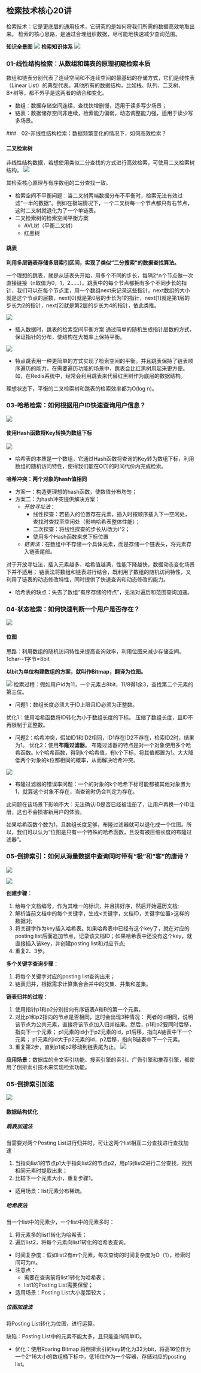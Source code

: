 ## 检索技术核心20讲
检索技术：它是更底层的通用技术，它研究的是如何将我们所需的数据高效地取出来。
检索的核心思路，是通过合理组织数据，尽可能地快速减少查询范围。

**知识全景图**
![](检索技术核心20讲_img/2022-06-14-15-43-54.png)
**检索知识体系**
![](检索技术核心20讲_img/2022-06-14-15-44-17.png)

### 01-线性结构检索：从数组和链表的原理初窥检索本质
数组和链表分别代表了连续空间和不连续空间的最基础的存储方式，它们是线性表（Linear List）的典型代表。其他所有的数据结构，比如栈、队列、二叉树、B+树等，都不外乎是这两者的结合和变化。

- 数组：数据存储空间连续，查找快增删慢，适用于读多写少场景；
- 链表：数据储存空间非连续，检索能力偏弱，动态调整能力强，适用于读少写多场景。

###　02-非线性结构检索：数据频繁变化的情况下，如何高效检索？
#### 二叉检索树
非线性结构数据，若想使用类似二分查找的方式进行高效检索，可使用二叉检索树结构。
![](检索技术核心20讲_img/2022-06-15-19-22-43.png)

其检索核心原理与有序数组的二分查找一致。

- 检索空间不平衡问题：当二叉树两端数据分布不平衡时，检索无法有效过滤“一半的数据”。例如在极端情况下，一个二叉树每一个节点都只有右节点，这时二叉树就退化为了一个单链表。
- 二叉检索树的检索空间平衡方案
  - AVL树（平衡二叉树）
  - 红黑树

#### 跳表

**利用多层链表存储多层索引区间，实现了类似“二分搜索”的数据查找算法。**

一个理想的跳表，就是从链表头开始，用多个不同的步长，每隔2^n个节点做一次直接链接（n取值为0，1，2……）。跳表中的每个节点都拥有多个不同步长的指针，我们可以在每个节点里，用一个数组next来记录这些指针。next数组的大小就是这个节点的层数，next[0]就是第0层的步长为1的指针，next[1]就是第1层的步长为2的指针，next[2]就是第2层的步长为4的指针，依此类推。

![](检索技术核心20讲_img/2022-06-15-19-30-58.png)

- 插入数据时，跳表的检索空间平衡方案
通过简单的随机生成指针层数的方式，保证指针的分布，使结构在大概率上保持平衡。

![](检索技术核心20讲_img/2022-06-15-19-36-22.png)


- 特点跳表用一种更简单的方式实现了检索空间的平衡。并且跳表保持了链表顺序遍历的能力，在需要遍历功能的场景中，跳表会比红黑树用起来更方便。如，在Redis系统中，经常会利用跳表来代替红黑树作为底层的数据结构。


理想状态下，平衡的二叉检索树和跳表的检索效率都为O(log n)。

### 03-哈希检索：如何根据用户ID快速查询用户信息？
![](检索技术核心20讲_img/2022-06-16-19-39-13.png)
#### 使用Hash函数将Key转换为数组下标
![](检索技术核心20讲_img/2022-06-16-19-27-04.png)

- 哈希表的本质是一个数组，它通过Hash函数将查询的Key转为数组下标，利用数组的随机访问特性，使得我们能在O(1)的时间代价内完成检索。

**哈希冲突：两个对象的hash值相同**
- 方案一：构造更理想的hash函数，使数值分布均匀；
- 方案二：为hash冲突提供解决方案：
  - *开放寻址法*：
    - 线性探查：若插入的位置存在元素，插入时按顺序插入下一空闲处，查找时查找至空闲处（影响哈希表整体性能）；
    - 二次探查：将线性探查的步长从i改为i^2；
    - 使用多个Hash函数来求下标位置
  - *链表法*：在数组中不存储一个具体元素，而是存储一个链表头，将元素存入链表尾部。

对于开放寻址法，插入元素越多、哈希值越满，性能下降越快，数据动态变化场景下并不适用；
链表法将数组和链表进行结合，既利用了数组的随机访问特性，又利用了链表的动态修改特性，同时提供了快速查询和动态修改的能力。

- 哈希表的缺点：失去了数组“有序存储的特点”，无法对遍历和范围查询加速。



### 04-状态检索：如何快速判断一个用户是否存在？
![](检索技术核心20讲_img/2022-06-17-20-18-34.png)
#### 位图
思路：利用数组的随机访问特性来提高查询效率，利用位图来减少存储空间。
1char--1字节=8bit

**以bit为单位构建数组的方案，就叫作Bitmap，翻译为位图。**

![](检索技术核心20讲_img/2022-06-17-20-25-22.png)
检索过程：假如用户id为11，一个元素占8bit，11/8得1余3，查找第二个元素的第三位。

- 问题1：数组长度必须大于ID上限且ID必须为正整数。

优化1：使用哈希函数将ID转化为小于数组长度的下标。
压缩了数组长度，且ID不再限制于正整数。

- 问题2：哈希冲突，假如ID1和ID2相同，ID1存在ID2不存在，检索ID2时，结果为1。
优化2：使用**布隆过滤器**。
布隆过滤器的特点是对一个对象使用多个哈希函数。k个哈希函数，得到k个哈希值，有k个下标，将其值都置为1。大大降低两个对象的k位都相同的概率，从而解决哈希冲突。

![](检索技术核心20讲_img/2022-06-17-21-02-15.png)

- 布隆过滤器的错误率问题：一个的对象的k个哈希下标可能都被其他对象置为1，就算这个对象不存在，当查询时仍会判定为存在。

此问题在该场景下影响不大：无法确认ID是否已经被注册了，让用户再换一个ID注册，这也不会损害新用户的体验。

如果哈希函数个数为1，且数组长度足够，布隆过滤器就可以退化成一个位图。所以，我们可以认为“位图是只有一个特殊的哈希函数，且没有被压缩长度的布隆过滤器”。

### 05-倒排索引：如何从海量数据中查询同时带有“极”和“客”的唐诗？
![](检索技术核心20讲_img/2022-06-18-17-47-33.png)


![](检索技术核心20讲_img/2022-06-18-17-45-44.png)

**创建步骤**：
1. 给每个文档编号，作为其唯一的标识，并且排好序，然后开始遍历文档;
2. 解析当前文档中的每个关键字，生成<关键字，文档ID，关键字位置>这样的数据对;
3. 将关键字作为key插入哈希表。如果哈希表中已经有这个key了，就在对应的posting list后面追加节点，记录该文档ID；如果哈希表中还没有这个key，就直接插入该key，并创建posting list和对应节点;
4. 重复2、3步。

**多个关键字查询步骤**：
1. 将每个关键字对应的posting list查询出来；
2. 链表归并，根据需求计算集合合并中的交集、并集和差集。


**链表归并的过程**：
1. 使用指针p1和p2分别指向有序链表A和B的第一个元素。
2. 对比p1和p2指向的节点是否相同，这时会出现3种情况：
两者的id相同，说明该节点为公共元素，直接将该节点加入归并结果。然后，p1和p2要同时后移，指向下一个元素；
p1元素的id小于p2元素的id，p1后移，指向A链表中下一个元素；
p1元素的id大于p2元素的id，p2后移，指向B链表中下一个元素。
3. 重复第2步，直到p1或p2移动到链表尾为止。
![](检索技术核心20讲_img/2022-06-18-17-56-27.png)

**应用场景**：数据库的全文索引功能、搜索引擎的索引、广告引擎和推荐引擎，都使用了倒排索引技术来实现检索功能。

### 05-倒排索引加速
![](检索技术核心20讲_img/2022-06-19-19-29-50.png)
#### 数据结构优化
##### 跳表加速法
当需要对两个Posting List进行归并时，可让这两个list相互二分查找进行查找加速：
1. 当指向list1的节点p1大于指向list2的节点p2，用p1对list2进行二分查找，找到相同元素时提取出来；
2. 比较下一个元素大小，重复步骤1。

- 适用场景：list元素分布稀疏。

##### 哈希表法
当一个list中的元素少，一个list中的元素多时：
1. 将元素多的list1转化为哈希表；
2. 遍历list2，将每个元素向list1转化的哈希表查询。

- 时间复杂度：假如list2有m个元素，每次查询的时间复杂度为O（1），检索时间可为m。
- 注意点：
  - 需要在查询前将list1转化为哈希表；
  - list1的Posting List需要保留；
- 适用场景：Posting List大小差距较大；

##### 位图加速法
将Posting List转化为位图，进行运算。

缺陷：Posting List中的元素不能太多，且只能查询简单ID。

- 优化：使用Roaring Bitmap
将倒排索引的key转化为32为bit，将高16位作为一个2^16大小的数组桶下标中，低16位作为一个容器，存储对应的posting list。
